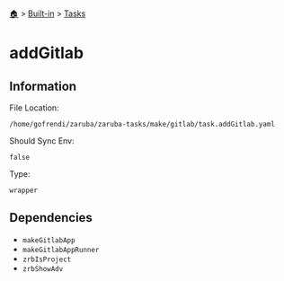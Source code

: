 <!--startTocHeader-->
[🏠](../../README.md) > [Built-in](../README.md) > [Tasks](README.md)
# addGitlab
<!--endTocHeader-->


## Information

File Location:

    /home/gofrendi/zaruba/zaruba-tasks/make/gitlab/task.addGitlab.yaml

Should Sync Env:

    false

Type:

    wrapper


## Dependencies

- `makeGitlabApp`
- `makeGitlabAppRunner`
- `zrbIsProject`
- `zrbShowAdv`



<!--startTocSubtopic-->

<!--endTocSubtopic-->